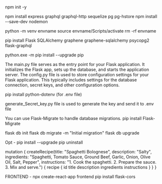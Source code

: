 npm init -y

npm install express graphql graphql-http sequelize pg pg-hstore
npm install --save-dev nodemon

python -m venv envname
source envname/Scripts/activate
rm -rf envname

pip install Flask SQLAlchemy graphene graphene-sqlalchemy psycopg2 flask-graphql

python.exe -m pip install --upgrade pip

The main.py file serves as the entry point for your Flask application. It initializes the Flask app, sets up the database, and starts the application server. 
The config.py file is used to store configuration settings for your Flask application. This typically includes settings for the database connection, secret keys, and other configuration options.

pip install python-dotenv (for .env file)

generate_Secret_key.py file is used to generate the key and send it to .env file

You can use Flask-Migrate to handle database migrations.
pip install Flask-Migrate

flask db init
flask db migrate -m "Initial migration"
flask db upgrade


Opt -
 pip install --upgrade
 pip uninstall


 mutation {
  createRecipe(title: "Spaghetti Bolognese", description: "Salty", ingredients: "Spaghetti, Tomato Sauce, Ground Beef, Garlic, Onion, Olive Oil, Salt, Pepper", instructions: "1. Cook the spaghetti. 2. Prepare the sauce. 3. Mix and serve.") {
    recipe {
      id
      title
      description
      ingredients
      instructions
    }
  }
}


FRONTEND -
npx create-react-app frontend
pip install flask-cors